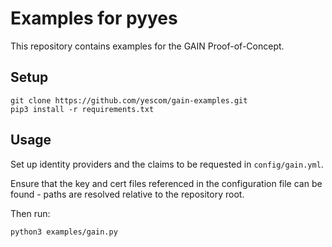 # Examples for pyyes

This repository contains examples for the GAIN Proof-of-Concept.

## Setup
```
git clone https://github.com/yescom/gain-examples.git
pip3 install -r requirements.txt
```

## Usage
Set up identity providers and the claims to be requested in `config/gain.yml`.

Ensure that the key and cert files referenced in the configuration file can be found - paths are resolved relative to the repository root.

Then run:
```
python3 examples/gain.py
```

